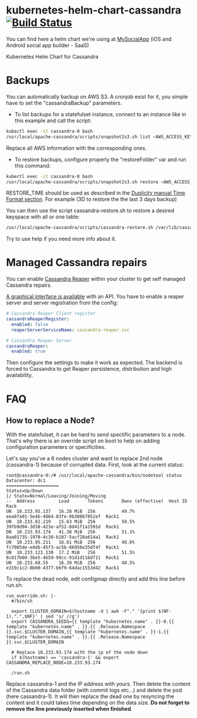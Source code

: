 # kubernetes-helm-chart-cassandra [![Build Status](https://travis-ci.org/MySocialApp/kubernetes-helm-chart-cassandra.svg?branch=master)](https://travis-ci.org/MySocialApp/kubernetes-helm-chart-cassandra)

You can find here a helm chart we're using at [MySocialApp](https://mysocialapp.io) (iOS and Android social app builder - SaaS)

Kubernetes Helm Chart for Cassandra

# Backups

You can automatically backup on AWS S3. A cronjob exist for it, you simple have to set the "cassandraBackup" parameters.

* To list backups for a statefulset instance, connect to an instance like in this example and call the script:

```bash
kubectl exec -it cassandra-0 bash
/usr/local/apache-cassandra/scripts/snapshot2s3.sh list <AWS_ACCESS_KEY_ID> <AWS_SECRET_ACCESS_KEY> <AWS_PASSPHRASE> <AWS_BUCKET>
```

Replace all AWS information with the corresponding ones.

* To restore backups, configure properly the "restoreFolder" var and run this command:

```bash
kubectl exec -it cassandra-0 bash
/usr/local/apache-cassandra/scripts/snapshot2s3.sh restore <AWS_ACCESS_KEY_ID> <AWS_SECRET_ACCESS_KEY> <AWS_PASSPHRASE> <AWS_BUCKET> <RESTORE_TIME>
```

RESTORE_TIME should be used as described in the [Duplicity manual Time Format section](http://duplicity.nongnu.org/duplicity.1.html#sect8).
For example (3D to restore the the last 3 days backup)

You can then use the script cassandra-restore.sh to restore a desired keyspace with all or one table:

```bash
/usr/local/apache-cassandra/scripts/cassandra-restore.sh /var/lib/cassandra/restore/var/lib/cassandra/data [keyspace]
```

Try to use help if you need more info about it.

# Managed Cassandra repairs

You can enable [Cassandra Reaper](http://cassandra-reaper.io) within your cluster to get self managed Cassandra repairs.

[A graphical interface is available](http://cassandra-reaper.svc) with an API. You have to enable a reaper server and server registration from the config:

```yaml
# Cassandra Reaper Client register
cassandraReaperRegister:
  enabled: false
  reaperServerServiceName: cassandra-reaper.svc

# Cassandra Reaper Server
cassandraReaper:
  enabled: true
```

Then configure the settings to make it work as expected. The backend is forced to Cassandra to get Reaper persistence, distribution and high availability.

# FAQ
## How to replace a Node?

With the statefulset, it can be hard to send spectific parameters to a node. That's why there is an override script
on boot to help on adding configuration parameters or specificities.

Let's say you've a 6 nodes cluster and want to replace 2nd node (cassandra-1) because of corrupted data. First, look
at the current status:
```
root@cassandra-0:/# /usr/local/apache-cassandra/bin/nodetool status
Datacenter: dc1
====================
Status=Up/Down
|/ State=Normal/Leaving/Joining/Moving
--  Address         Load       Tokens       Owns (effective)  Host ID                               Rack
UN  10.233.95.137   16.28 MiB  256          49.7%             eea07a91-5e4b-4864-83fe-0b308b7852ef  Rack1
UN  10.233.82.219   15.63 MiB  256          50.5%             39fb9d94-3d38-423e-af52-8d41f1a1591d  Rack1
DN  10.233.93.174   41.38 MiB  256          51.1%             8aa01735-1970-4c30-b107-5acf28a614a1  Rack1
UN  10.233.95.211   16.61 MiB  256          48.6%             fc7065de-e4db-45f3-ac5b-86956e35df4f  Rack1
UN  10.233.121.130  17.2 MiB   256          51.5%             8c817b60-3be5-4b59-99cc-91d1d116d711  Rack1
UN  10.233.68.55    16.39 MiB  256          48.5%             e319c1c2-0b00-4377-b6f9-64dac1553d42  Rack1
```

To replace the dead node, edit configmap directly and add this line before run.sh:
```
run_override.sh: |-
  #/bin/sh

  export CLUSTER_DOMAIN=$(hostname -d | awk -F"." '{print $(NF-1),".",$NF}' | sed 's/ //g')
  export CASSANDRA_SEEDS={{ template "kubernetes.name" . }}-0.{{ template "kubernetes.name" . }}.{{ .Release.Namespace }}.svc.$CLUSTER_DOMAIN,{{ template "kubernetes.name" . }}-1.{{ template "kubernetes.name" . }}.{{ .Release.Namespace }}.svc.$CLUSTER_DOMAIN

  # Replace 10.233.93.174 with the ip of the node down
  if $(hostname) == 'cassandra-1' && export CASSANDRA_REPLACE_NODE=10.233.93.174

  /run.sh
```

Replace cassandra-1 and the IP address with yours. Then delete the content of the Cassandra data folder (with commit logs etc...) and delete the pod (here cassandra-1).
It will then replace the dead one by resyncing the content and it could takes time depending on the data size. **Do not forget to remove the line previously inserted when finished**.
